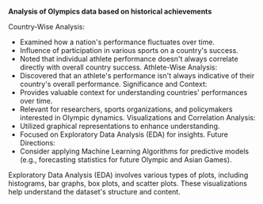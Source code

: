 **Analysis of Olympics data based on historical achievements**

Country-Wise Analysis:
   - Examined how a nation's performance fluctuates over time.
   - Influence of participation in various sports on a country's success.
   - Noted that individual athlete performance doesn't always correlate directly with overall country success.
Athlete-Wise Analysis:
   - Discovered that an athlete's performance isn't always indicative of their country's overall performance.
Significance and Context:
   - Provides valuable context for understanding countries' performances over time.
   - Relevant for researchers, sports organizations, and policymakers interested in Olympic dynamics.
Visualizations and Correlation Analysis:
   - Utilized graphical representations to enhance understanding.
   - Focused on Exploratory Data Analysis (EDA) for insights.
Future Directions:
   - Consider applying Machine Learning Algorithms for predictive models (e.g., forecasting statistics for future Olympic and Asian Games).

Exploratory Data Analysis (EDA) involves various types of plots, including histograms, bar graphs, box plots, and scatter plots. These visualizations help understand the dataset's structure and content.
